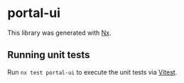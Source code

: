 # portal-ui

This library was generated with [Nx](https://nx.dev).

## Running unit tests

Run `nx test portal-ui` to execute the unit tests via [Vitest](https://vitest.dev/).

